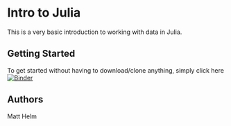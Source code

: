 # Intro to Julia

This is a very basic introduction to working with data in Julia.

## Getting Started

To get started without having to download/clone anything, simply click here [![Binder](https://mybinder.org/badge_logo.svg)](https://mybinder.org/v2/gh/mthelm85/Intro-to-Julia/master)

## Authors

Matt Helm